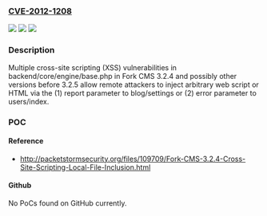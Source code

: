 ### [CVE-2012-1208](https://cve.mitre.org/cgi-bin/cvename.cgi?name=CVE-2012-1208)
![](https://img.shields.io/static/v1?label=Product&message=n%2Fa&color=blue)
![](https://img.shields.io/static/v1?label=Version&message=n%2Fa&color=blue)
![](https://img.shields.io/static/v1?label=Vulnerability&message=n%2Fa&color=brighgreen)

### Description

Multiple cross-site scripting (XSS) vulnerabilities in backend/core/engine/base.php in Fork CMS 3.2.4 and possibly other versions before 3.2.5 allow remote attackers to inject arbitrary web script or HTML via the (1) report parameter to blog/settings or (2) error parameter to users/index.

### POC

#### Reference
- http://packetstormsecurity.org/files/109709/Fork-CMS-3.2.4-Cross-Site-Scripting-Local-File-Inclusion.html

#### Github
No PoCs found on GitHub currently.

